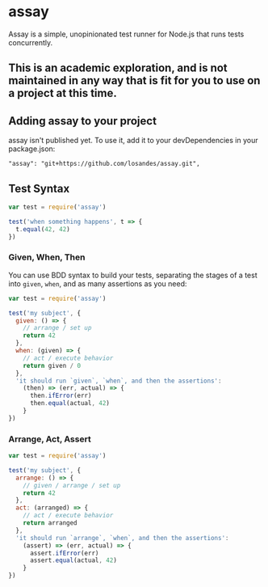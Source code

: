 assay
=====
Assay is a simple, unopinionated test runner for Node.js that runs tests concurrently.

## This is an academic exploration, and is not maintained in any way that is fit for you to use on a project at this time.

## Adding assay to your project
assay isn't published yet. To use it, add it to your devDependencies in your package.json:

```
"assay": "git+https://github.com/losandes/assay.git",
```

## Test Syntax
```JavaScript
var test = require('assay')

test('when something happens', t => {
  t.equal(42, 42)
})
```

### Given, When, Then
You can use BDD syntax to build your tests, separating the stages of a test into `given`, `when`, and as many assertions as you need:

```JavaScript
var test = require('assay')

test('my subject', {
  given: () => {
    // arrange / set up
    return 42
  },
  when: (given) => {
    // act / execute behavior
    return given / 0
  },
  'it should run `given`, `when`, and then the assertions':
    (then) => (err, actual) => {
      then.ifError(err)
      then.equal(actual, 42)
    }
})
```

### Arrange, Act, Assert

```JavaScript
var test = require('assay')

test('my subject', {
  arrange: () => {
    // given / arrange / set up
    return 42
  },
  act: (arranged) => {
    // act / execute behavior
    return arranged
  },
  'it should run `arrange`, `when`, and then the assertions':
    (assert) => (err, actual) => {
      assert.ifError(err)
      assert.equal(actual, 42)
    }
})
```
